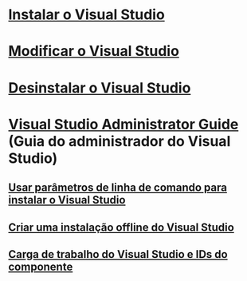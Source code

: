 # [Instalar o Visual Studio](install-visual-studio.md)
# [Modificar o Visual Studio](modify-visual-studio.md)
# [Desinstalar o Visual Studio](uninstall-visual-studio.md)
# [Visual Studio Administrator Guide](visual-studio-administrator-guide.md) (Guia do administrador do Visual Studio)
## [Usar parâmetros de linha de comando para instalar o Visual Studio](use-command-line-parameters-to-install-visual-studio.md)
## [Criar uma instalação offline do Visual Studio](create-an-offline-installation-of-visual-studio.md)
## [Carga de trabalho do Visual Studio e IDs do componente](workload-and-component-ids.md)
